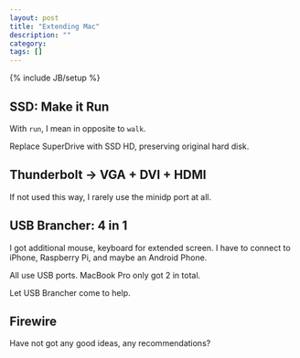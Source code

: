 ```yaml
---
layout: post
title: "Extending Mac"
description: ""
category: 
tags: []
---
```

{% include JB/setup %}

## SSD: Make it Run

With `run`, I mean in opposite to `walk`.

Replace SuperDrive with SSD HD, preserving original hard disk.

## Thunderbolt -> VGA + DVI + HDMI

If not used this way, I rarely use the minidp port at all.

## USB Brancher: 4 in 1

I got additional mouse, keyboard for extended screen. I have to connect to iPhone, Raspberry Pi, and maybe an Android Phone.

All use USB ports. MacBook Pro only got 2 in total.

Let USB Brancher come to help.

## Firewire

Have not got any good ideas, any recommendations?
